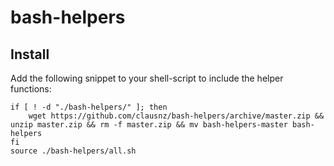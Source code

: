 # bash-helpers

## Install
Add the following snippet to your shell-script to include the helper functions:
```
if [ ! -d "./bash-helpers/" ]; then
    wget https://github.com/clausnz/bash-helpers/archive/master.zip && unzip master.zip && rm -f master.zip && mv bash-helpers-master bash-helpers
fi
source ./bash-helpers/all.sh
```
